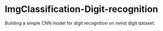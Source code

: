 # ImgClassification-Digit-recognition
Building a simple CNN model for digit recognition on mnist digit dataset.
